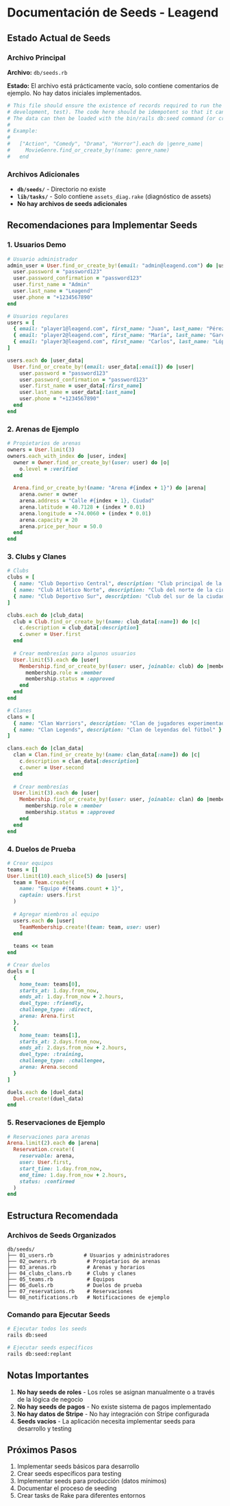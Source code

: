 # Documentación de Seeds - Leagend

## Estado Actual de Seeds

### Archivo Principal
**Archivo:** `db/seeds.rb`

**Estado:** El archivo está prácticamente vacío, solo contiene comentarios de ejemplo. No hay datos iniciales implementados.

```ruby
# This file should ensure the existence of records required to run the application in every environment (production,
# development, test). The code here should be idempotent so that it can be executed at any point in every environment.
# The data can then be loaded with the bin/rails db:seed command (or created alongside the database with db:setup).
#
# Example:
#
#   ["Action", "Comedy", "Drama", "Horror"].each do |genre_name|
#     MovieGenre.find_or_create_by!(name: genre_name)
#   end
```

### Archivos Adicionales
- **`db/seeds/`** - Directorio no existe
- **`lib/tasks/`** - Solo contiene `assets_diag.rake` (diagnóstico de assets)
- **No hay archivos de seeds adicionales**

## Recomendaciones para Implementar Seeds

### 1. Usuarios Demo
```ruby
# Usuario administrador
admin_user = User.find_or_create_by!(email: "admin@leagend.com") do |user|
  user.password = "password123"
  user.password_confirmation = "password123"
  user.first_name = "Admin"
  user.last_name = "Leagend"
  user.phone = "+1234567890"
end

# Usuarios regulares
users = [
  { email: "player1@leagend.com", first_name: "Juan", last_name: "Pérez" },
  { email: "player2@leagend.com", first_name: "María", last_name: "García" },
  { email: "player3@leagend.com", first_name: "Carlos", last_name: "López" }
]

users.each do |user_data|
  User.find_or_create_by!(email: user_data[:email]) do |user|
    user.password = "password123"
    user.password_confirmation = "password123"
    user.first_name = user_data[:first_name]
    user.last_name = user_data[:last_name]
    user.phone = "+1234567890"
  end
end
```

### 2. Arenas de Ejemplo
```ruby
# Propietarios de arenas
owners = User.limit(3)
owners.each_with_index do |user, index|
  owner = Owner.find_or_create_by!(user: user) do |o|
    o.level = :verified
  end
  
  Arena.find_or_create_by!(name: "Arena #{index + 1}") do |arena|
    arena.owner = owner
    arena.address = "Calle #{index + 1}, Ciudad"
    arena.latitude = 40.7128 + (index * 0.01)
    arena.longitude = -74.0060 + (index * 0.01)
    arena.capacity = 20
    arena.price_per_hour = 50.0
  end
end
```

### 3. Clubs y Clanes
```ruby
# Clubs
clubs = [
  { name: "Club Deportivo Central", description: "Club principal de la ciudad" },
  { name: "Club Atlético Norte", description: "Club del norte de la ciudad" },
  { name: "Club Deportivo Sur", description: "Club del sur de la ciudad" }
]

clubs.each do |club_data|
  club = Club.find_or_create_by!(name: club_data[:name]) do |c|
    c.description = club_data[:description]
    c.owner = User.first
  end
  
  # Crear membresías para algunos usuarios
  User.limit(5).each do |user|
    Membership.find_or_create_by!(user: user, joinable: club) do |membership|
      membership.role = :member
      membership.status = :approved
    end
  end
end

# Clanes
clans = [
  { name: "Clan Warriors", description: "Clan de jugadores experimentados" },
  { name: "Clan Legends", description: "Clan de leyendas del fútbol" }
]

clans.each do |clan_data|
  clan = Clan.find_or_create_by!(name: clan_data[:name]) do |c|
    c.description = clan_data[:description]
    c.owner = User.second
  end
  
  # Crear membresías
  User.limit(3).each do |user|
    Membership.find_or_create_by!(user: user, joinable: clan) do |membership|
      membership.role = :member
      membership.status = :approved
    end
  end
end
```

### 4. Duelos de Prueba
```ruby
# Crear equipos
teams = []
User.limit(10).each_slice(5) do |users|
  team = Team.create!(
    name: "Equipo #{teams.count + 1}",
    captain: users.first
  )
  
  # Agregar miembros al equipo
  users.each do |user|
    TeamMembership.create!(team: team, user: user)
  end
  
  teams << team
end

# Crear duelos
duels = [
  {
    home_team: teams[0],
    starts_at: 1.day.from_now,
    ends_at: 1.day.from_now + 2.hours,
    duel_type: :friendly,
    challenge_type: :direct,
    arena: Arena.first
  },
  {
    home_team: teams[1],
    starts_at: 2.days.from_now,
    ends_at: 2.days.from_now + 2.hours,
    duel_type: :training,
    challenge_type: :challengee,
    arena: Arena.second
  }
]

duels.each do |duel_data|
  Duel.create!(duel_data)
end
```

### 5. Reservaciones de Ejemplo
```ruby
# Reservaciones para arenas
Arena.limit(2).each do |arena|
  Reservation.create!(
    reservable: arena,
    user: User.first,
    start_time: 1.day.from_now,
    end_time: 1.day.from_now + 2.hours,
    status: :confirmed
  )
end
```

## Estructura Recomendada

### Archivos de Seeds Organizados
```
db/seeds/
├── 01_users.rb          # Usuarios y administradores
├── 02_owners.rb          # Propietarios de arenas
├── 03_arenas.rb          # Arenas y horarios
├── 04_clubs_clans.rb     # Clubs y clanes
├── 05_teams.rb           # Equipos
├── 06_duels.rb           # Duelos de prueba
├── 07_reservations.rb    # Reservaciones
└── 08_notifications.rb   # Notificaciones de ejemplo
```

### Comando para Ejecutar Seeds
```bash
# Ejecutar todos los seeds
rails db:seed

# Ejecutar seeds específicos
rails db:seed:replant
```

## Notas Importantes

1. **No hay seeds de roles** - Los roles se asignan manualmente o a través de la lógica de negocio
2. **No hay seeds de pagos** - No existe sistema de pagos implementado
3. **No hay datos de Stripe** - No hay integración con Stripe configurada
4. **Seeds vacíos** - La aplicación necesita implementar seeds para desarrollo y testing

## Próximos Pasos

1. Implementar seeds básicos para desarrollo
2. Crear seeds específicos para testing
3. Implementar seeds para producción (datos mínimos)
4. Documentar el proceso de seeding
5. Crear tasks de Rake para diferentes entornos
